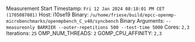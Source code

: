 Measurement Start Timestamp: `Fri 12 Jan 2024 08:18:01 PM CET (1705087081)`
Host: i10se19
Binary: `/u/home/friese/build/epcc-openmp-microbenchmarks/openmpbench_C_v40/syncbench`
Binary Arguments: `--measureonly BARRIER --outer-repetitions 500 --test-time 5000`
Cores: `2,3`
Iterations: `25`
OMP_NUM_THREADS: `2`
GOMP_CPU_AFFINITY: `2,3`

